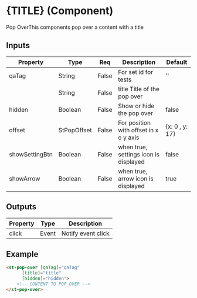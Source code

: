 # {TITLE} (Component)

   Pop OverThis components pop over a content with a title

## Inputs

| Property       | Type        | Req   | Description                            | Default        |
| -------------- | ----------- | ----- | -------------------------------------- | -------------- |
| qaTag          | String      | False | For set id for tests                   | ''             |
|                | String      | False | title Title of the pop over            |                |
| hidden         | Boolean     | False | Show or hide the pop over              | false          |
| offset         | StPopOffset | False | For position with offset in x o y axis | {x: 0 , y: 17} |
| showSettingBtn | Boolean     | False | when true, settings icon is displayed  | false          |
| showArrow      | Boolean     | False | when true, arrow icon is displayed     | true           |

## Outputs

| Property | Type  | Description        |
| -------- | ----- | ------------------ |
| click    | Event | Notify event click |

## Example


```html
<st-pop-over [qaTag]="qaTag"
      [title]="title"
      [hidden]="hidden">
    <!-- CONTENT TO POP OVER -->
</st-pop-over>
```

